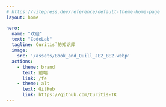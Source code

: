 ```yaml
---
# https://vitepress.dev/reference/default-theme-home-page
layout: home

hero:
  name: "欢迎"
  text: "CodeLab"
  tagline: Curitis`的知识库
  image:
    src: '/assets/Book_and_Quill_JE2_BE2.webp'
  actions:
    - theme: brand
      text: 前端
      link: /fe
    - theme: alt
      text: GitHub
      link: https://github.com/Curitis-TK
---
```


